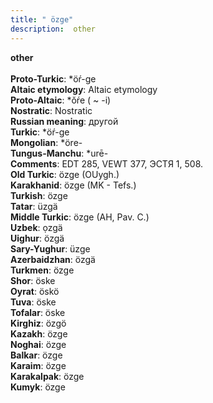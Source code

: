 ```yaml
---
title: " özge"
description:  other
---
```

<strong> other</strong><br><br>
<strong>Proto-Turkic</strong>:  *öŕ-ge<br>
<strong>Altaic etymology</strong>:  Altaic etymology<br>
<strong> Proto-Altaic</strong>:  *ŏŕe ( ~ -i)<br>
<strong>Nostratic</strong>:  Nostratic<br>
<strong>Russian meaning</strong>:  другой<br>
<strong>Turkic</strong>:  *öŕ-ge<br>
<strong>Mongolian</strong>:  *öre-<br>
<strong>Tungus-Manchu</strong>:  *urē-<br>
<strong>Comments</strong>:  EDT 285, VEWT 377, ЭСТЯ 1, 508.<br>
<strong>Old Turkic</strong>:  özge (OUygh.)<br>
<strong>Karakhanid</strong>:  özge (MK - Tefs.)<br>
<strong>Turkish</strong>:  özge<br>
<strong>Tatar</strong>:  üzgä<br>
<strong>Middle Turkic</strong>:  özge (AH, Pav. C.)<br>
<strong>Uzbek</strong>:  ọzgä<br>
<strong>Uighur</strong>:  özgä<br>
<strong>Sary-Yughur</strong>:  üzge<br>
<strong>Azerbaidzhan</strong>:  özgä<br>
<strong>Turkmen</strong>:  özge<br>
<strong>Shor</strong>:  öske<br>
<strong>Oyrat</strong>:  öskö<br>
<strong>Tuva</strong>:  öske<br>
<strong>Tofalar</strong>:  öske<br>
<strong>Kirghiz</strong>:  özgö<br>
<strong>Kazakh</strong>:  özge<br>
<strong>Noghai</strong>:  özge<br>
<strong>Balkar</strong>:  özge<br>
<strong>Karaim</strong>:  özge<br>
<strong>Karakalpak</strong>:  özge<br>
<strong>Kumyk</strong>:  özge<br>



